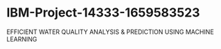 # IBM-Project-14333-1659583523
EFFICIENT WATER QUALITY ANALYSIS & PREDICTION USING MACHINE LEARNING

